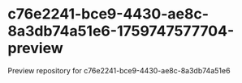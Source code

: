 # c76e2241-bce9-4430-ae8c-8a3db74a51e6-1759747577704-preview
Preview repository for c76e2241-bce9-4430-ae8c-8a3db74a51e6
